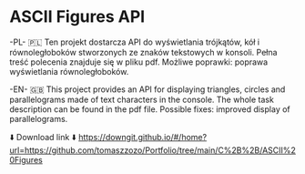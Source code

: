 # ASCII Figures API

-PL- 🇵🇱
Ten projekt dostarcza API do wyświetlania trójkątów, kół i równoległoboków stworzonych ze znaków tekstowych w konsoli.
Pełna treść polecenia znajduje się w pliku pdf. Możliwe poprawki: poprawa wyświetlania równoległoboków.

-EN- 🇬🇧
This project provides an API for displaying triangles, circles and parallelograms made of text characters in the console.
The whole task description can be found in the pdf file. Possible fixes: improved display of parallelograms.

⬇️ Download link ⬇️
https://downgit.github.io/#/home?url=https://github.com/tomaszzozo/Portfolio/tree/main/C%2B%2B/ASCII%20Figures
